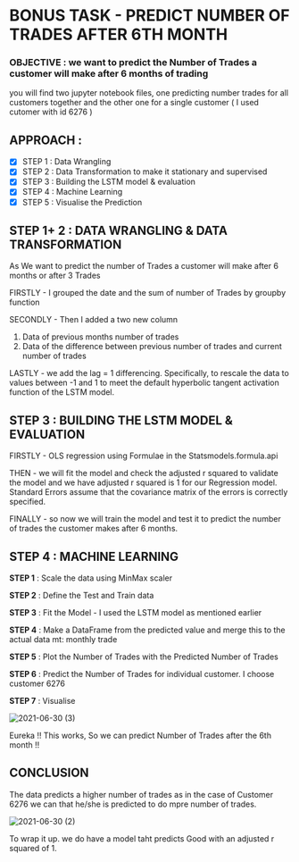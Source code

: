 
# BONUS TASK - PREDICT NUMBER OF TRADES AFTER 6TH MONTH

### OBJECTIVE : we want to predict the Number of Trades a customer will make after 6 months of trading 

you will find two jupyter notebook files, one predicting number trades for all customers together and the other one for a single customer ( I used cutomer with id 6276 )

## APPROACH : 


- [X] STEP 1 : Data Wrangling
- [X] STEP 2 : Data Transformation to make it stationary and supervised
- [X] STEP 3 : Building the LSTM model & evaluation
- [X] STEP 4 : Machine Learning
- [X] STEP 5 : Visualise the Prediction

## STEP 1+ 2 : DATA WRANGLING & DATA TRANSFORMATION

As We want to predict the number of Trades a customer will make after 6 months or after 3 Trades

FIRSTLY -  I grouped the date and the sum of number of Trades by groupby function

SECONDLY - Then I added a two new column

1. Data of previous months number of trades
2. Data of the difference between previous number of trades and current number of trades

LASTLY - we add the lag = 1 differencing. Specifically, to rescale the data to values between -1 and 1 to meet the default hyperbolic tangent activation function of the LSTM model.

## STEP 3 : BUILDING THE LSTM MODEL & EVALUATION

FIRSTLY - OLS regression using Formulae in the Statsmodels.formula.api

THEN -  we will fit the model and check the adjusted r squared to validate the model and we have adjusted r squared is 1 for our Regression model. Standard Errors assume that the covariance matrix of the errors is correctly specified.

FINALLY - so now we will train the model and test it to predict the number of trades the customer makes after 6 months.

## STEP 4 : MACHINE LEARNING

**STEP 1** : Scale the data using MinMax scaler

**STEP 2** : Define the Test and Train data

**STEP 3** : Fit the Model - I used the LSTM model as mentioned earlier

**STEP 4** : Make a DataFrame from the predicted value and merge this to the actual data mt: monthly trade

**STEP 5** : Plot the Number of Trades with the Predicted Number of Trades

**STEP 6** : Predict the Number of Trades for individual customer. I choose customer 6276

**STEP 7** : Visualise

![2021-06-30 (3)](https://user-images.githubusercontent.com/81169091/124027548-4dc57a80-d9f3-11eb-8165-92e88de9b9cf.png)

Eureka !! This works, So we can predict Number of Trades after the 6th month !! 

## CONCLUSION 

The data predicts a higher number of trades as in the case of Customer 6276 we can that he/she is predicted to do mpre number of trades.

![2021-06-30 (2)](https://user-images.githubusercontent.com/81169091/124027759-836a6380-d9f3-11eb-90d5-ddd4a592edd9.png)



To wrap it up. we do have a model taht predicts Good with an adjusted r squared of 1. 

